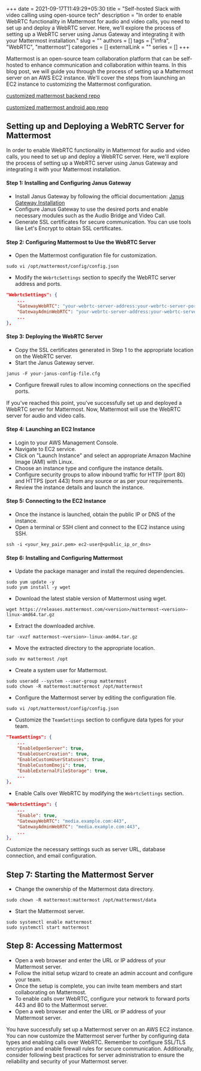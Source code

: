 +++ 
date = 2021-09-17T11:49:29+05:30
title = "Self-hosted Slack with video calling using open-source tech"
description = "In order to enable WebRTC functionality in Mattermost for audio and video calls, you need to set up and deploy a WebRTC server. Here, we'll explore the process of setting up a WebRTC server using Janus Gateway and integrating it with your Mattermost installation."
slug = ""
authors = []
tags = ["infra", "WebRTC", "mattermost"]
categories = []
externalLink = ""
series = []
+++

Mattermost is an open-source team collaboration platform that can be self-hosted to enhance communication and collaboration within teams. In this blog post, we will guide you through the process of setting up a Mattermost server on an AWS EC2 instance. We'll cover the steps from launching an EC2 instance to customizing the Mattermost configuration.

[customized mattermost backend repo](https://github.com/rootsec1/mbin)

[customized mattermost android app repo](https://github.com/rootsec1/mattermost-mobile)

## Setting up and Deploying a WebRTC Server for Mattermost

In order to enable WebRTC functionality in Mattermost for audio and video calls, you need to set up and deploy a WebRTC server. Here, we'll explore the process of setting up a WebRTC server using Janus Gateway and integrating it with your Mattermost installation.

#### Step 1: Installing and Configuring Janus Gateway

- Install Janus Gateway by following the official documentation: [Janus Gateway Installation](https://github.com/meetecho/janus-gateway)
- Configure Janus Gateway to use the desired ports and enable necessary modules such as the Audio Bridge and Video Call.
- Generate SSL certificates for secure communication. You can use tools like Let's Encrypt to obtain SSL certificates.

#### Step 2: Configuring Mattermost to Use the WebRTC Server

- Open the Mattermost configuration file for customization.

```shell
sudo vi /opt/mattermost/config/config.json
```

- Modify the `WebrtcSettings` section to specify the WebRTC server address and ports.

```json
"WebrtcSettings": {
    ...
    "GatewayWebRTC": "your-webrtc-server-address:your-webrtc-server-port",
    "GatewayAdminWebRTC": "your-webrtc-server-address:your-webrtc-server-admin-port",
    ...
},
```

#### Step 3: Deploying the WebRTC Server

- Copy the SSL certificates generated in Step 1 to the appropriate location on the WebRTC server.
- Start the Janus Gateway server.

```shell
janus -F your-janus-config-file.cfg
```

- Configure firewall rules to allow incoming connections on the specified ports.

If you've reached this point, you've successfully set up and deployed a WebRTC server for Mattermost. Now, Mattermost will use the WebRTC server for audio and video calls.

#### Step 4: Launching an EC2 Instance

- Login to your AWS Management Console.
- Navigate to EC2 service.
- Click on "Launch Instance" and select an appropriate Amazon Machine Image (AMI) with Linux.
- Choose an instance type and configure the instance details.
- Configure security groups to allow inbound traffic for HTTP (port 80) and HTTPS (port 443) from any source or as per your requirements.
- Review the instance details and launch the instance.

#### Step 5: Connecting to the EC2 Instance

- Once the instance is launched, obtain the public IP or DNS of the instance.
- Open a terminal or SSH client and connect to the EC2 instance using SSH.

```shell
ssh -i <your_key_pair.pem> ec2-user@<public_ip_or_dns>
```

#### Step 6: Installing and Configuring Mattermost

- Update the package manager and install the required dependencies.

```shell
sudo yum update -y
sudo yum install -y wget
```

- Download the latest stable version of Mattermost using wget.

```shell
wget https://releases.mattermost.com/<version>/mattermost-<version>-linux-amd64.tar.gz
```

- Extract the downloaded archive.

```shell
tar -xvzf mattermost-<version>-linux-amd64.tar.gz
```

- Move the extracted directory to the appropriate location.

```shell
sudo mv mattermost /opt
```

- Create a system user for Mattermost.

```shell
sudo useradd --system --user-group mattermost
sudo chown -R mattermost:mattermost /opt/mattermost
```

- Configure the Mattermost server by editing the configuration file.

```shell
sudo vi /opt/mattermost/config/config.json
```

- Customize the `TeamSettings` section to configure data types for your team.

```json
"TeamSettings": {
    ...
    "EnableOpenServer": true,
    "EnableUserCreation": true,
    "EnableCustomUserStatuses": true,
    "EnableCustomEmoji": true,
    "EnableExternalFileStorage": true,
    ...
},
```

- Enable Calls over WebRTC by modifying the `WebrtcSettings` section.

```json
"WebrtcSettings": {
    ...
    "Enable": true,
    "GatewayWebRTC": "media.example.com:443",
    "GatewayAdminWebRTC": "media.example.com:443",
    ...
},
```

Customize the necessary settings such as server URL, database connection, and email configuration.

## Step 7: Starting the Mattermost Server

- Change the ownership of the Mattermost data directory.

```shell
sudo chown -R mattermost:mattermost /opt/mattermost/data
```

- Start the Mattermost server.

```shell
sudo systemctl enable mattermost
sudo systemctl start mattermost
```

## Step 8: Accessing Mattermost

- Open a web browser and enter the URL or IP address of your Mattermost server.
- Follow the initial setup wizard to create an admin account and configure your team.
- Once the setup is complete, you can invite team members and start collaborating on Mattermost.
- To enable calls over WebRTC, configure your network to forward ports 443 and 80 to the Mattermost server.
- Open a web browser and enter the URL or IP address of your Mattermost server.

You have successfully set up a Mattermost server on an AWS EC2 instance. You can now customize the Mattermost server further by configuring data types and enabling calls over WebRTC. Remember to configure SSL/TLS encryption and enable firewall rules for secure communication. Additionally, consider following best practices for server administration to ensure the reliability and security of your Mattermost server.
